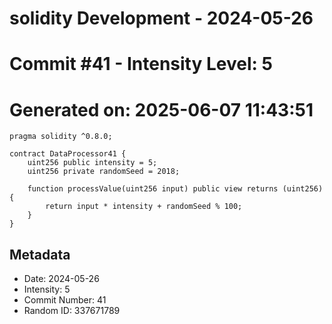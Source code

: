﻿# solidity Development - 2024-05-26
# Commit #41 - Intensity Level: 5
# Generated on: 2025-06-07 11:43:51
```solidity
pragma solidity ^0.8.0;

contract DataProcessor41 {
    uint256 public intensity = 5;
    uint256 private randomSeed = 2018;

    function processValue(uint256 input) public view returns (uint256) {
        return input * intensity + randomSeed % 100;
    }
}
```
## Metadata
- Date: 2024-05-26
- Intensity: 5
- Commit Number: 41
- Random ID: 337671789
